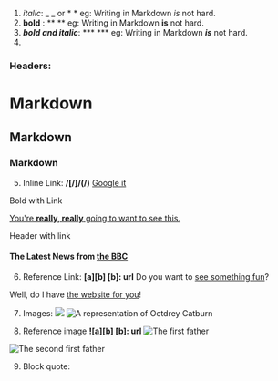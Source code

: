  1. _italic_: _ _ or * *
eg: Writing in Markdown *is* not hard.
2. **bold** : ** **
eg:  Writing in Markdown **is** not hard.
3. _**bold and italic**_: *** ***
eg: Writing in Markdown **_is_** not hard.
4. 
### Headers: # 
# Markdown
## Markdown 
### Markdown 

5. Inline Link: **/[/]/(/)**
[Google it](www.google.com)

Bold with Link

[You're **really, really** going to want to see this.](www.dailykitten.com)

Header with link

#### The Latest News from [the BBC](www.bbc.com/news)

6. Reference Link: **[a][b] [b]: url**
Do you want to [see something fun][a fun place]?

Well, do I have [the website for you][another fun place]!

[a fun place]: www.zombo.com

[another fun place]: www.stumbleupon.com

7. Images: **![](url)**
![A representation of Octdrey Catburn](http://octodex.github.com/images/octdrey-catburn.jpg)

8. Reference image **![a][b] [b]: url**
![The first father][First Father]

![The second first father][Second Father]

[First Father]: http://octodex.github.com/images/founding-father.jpg

[Second Father]: http://octodex.github.com/images/foundingfather_v2.png

9. Block quote: 
 
